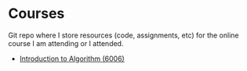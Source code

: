 # Courses
Git repo where I store resources (code, assignments, etc) for the online course I am attending or I attended. 

-  [Introduction to Algorithm (6006)](http://ocw.mit.edu/courses/electrical-engineering-and-computer-science/6-006-introduction-to-algorithms-fall-2011/)


